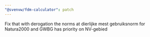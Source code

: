 ```yaml
---
"@svenvw/fdm-calculator": patch
---
```


Fix that with derogation the norms at dierlijke mest gebruiksnorm for Natura2000 and GWBG has priority on NV-gebied
